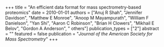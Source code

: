 +++
title = "An efficient data format for mass spectrometry-based proteomics"
date = 2010-01-01
authors = ["Anuj R Shah", "Jennifer Davidson", "Matthew E Monroe", "Anoop M Mayampurath", "William F Danielson", "Yan Shi", "Aaron C Robinson", "Brian H Clowers", "Mikhail E Belov", "Gordon A Anderson", " others"]
publication_types = ["2"]
abstract = ""
featured = false
publication = "*Journal of the American Society for Mass Spectrometry*"
+++

